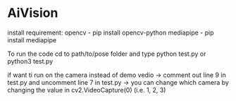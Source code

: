 # AiVision

install requirement:
opencv - pip install opencv-python
mediapipe - pip install mediapipe

To run the code cd to path/to/pose folder 
and type 
python test.py     or      python3 test.py

if want ti run on the camera instead of demo vedio
-> comment out line 9 in test.py and uncomment line 7 in test.py
-> you can change which camera by changing the value in cv2.VideoCapture(0) (i.e. 1, 2, 3)
